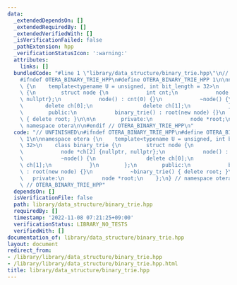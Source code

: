 ```yaml
---
data:
  _extendedDependsOn: []
  _extendedRequiredBy: []
  _extendedVerifiedWith: []
  _isVerificationFailed: false
  _pathExtension: hpp
  _verificationStatusIcon: ':warning:'
  attributes:
    links: []
  bundledCode: "#line 1 \"library/data_structure/binary_trie.hpp\"\n// UNFINISHED\n\
    #ifndef OTERA_BINARY_TRIE_HPP\n#define OTERA_BINARY_TRIE_HPP 1\n\nnamespace otera\
    \ {\n    template<typename U = unsigned, int bit_length = 32>\n    class binary_trie\
    \ {\n        struct node {\n            int cnt;\n            node *ch[2] {nullptr,\
    \ nullptr};\n            node() : cnt(0) {}\n            ~node() {\n         \
    \       delete ch[0];\n                delete ch[1];\n            }\n        };\n\
    \        public:\n            binary_trie() : root(new node) {}\n            ~binary_trie()\
    \ { delete root; }\n\n\n        private:\n            node *root;\n    };\n} //\
    \ namespace otera\n\n#endif // OTERA_BINARY_TRIE_HPP\n"
  code: "// UNFINISHED\n#ifndef OTERA_BINARY_TRIE_HPP\n#define OTERA_BINARY_TRIE_HPP\
    \ 1\n\nnamespace otera {\n    template<typename U = unsigned, int bit_length =\
    \ 32>\n    class binary_trie {\n        struct node {\n            int cnt;\n\
    \            node *ch[2] {nullptr, nullptr};\n            node() : cnt(0) {}\n\
    \            ~node() {\n                delete ch[0];\n                delete\
    \ ch[1];\n            }\n        };\n        public:\n            binary_trie()\
    \ : root(new node) {}\n            ~binary_trie() { delete root; }\n\n\n     \
    \   private:\n            node *root;\n    };\n} // namespace otera\n\n#endif\
    \ // OTERA_BINARY_TRIE_HPP"
  dependsOn: []
  isVerificationFile: false
  path: library/data_structure/binary_trie.hpp
  requiredBy: []
  timestamp: '2022-11-08 07:21:25+09:00'
  verificationStatus: LIBRARY_NO_TESTS
  verifiedWith: []
documentation_of: library/data_structure/binary_trie.hpp
layout: document
redirect_from:
- /library/library/data_structure/binary_trie.hpp
- /library/library/data_structure/binary_trie.hpp.html
title: library/data_structure/binary_trie.hpp
---
```

